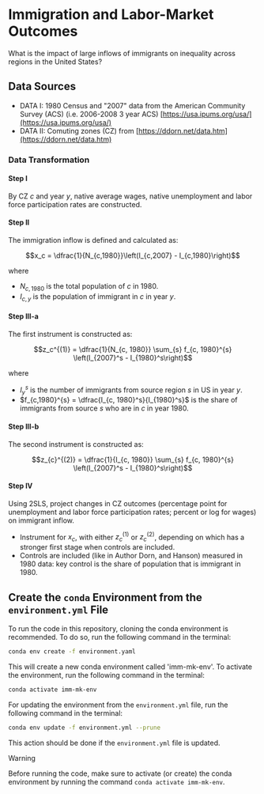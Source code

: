 # Immigration and Labor-Market Outcomes

What is the impact of large inflows of immigrants on inequality across regions in the United States?

## Data Sources

- DATA I: 1980 Census and "2007" data from the American Community Survey (ACS) (i.e. 2006-2008 3 year ACS) [https://usa.ipums.org/usa/](https://usa.ipums.org/usa/)
- DATA II: Comuting zones (CZ) from [https://ddorn.net/data.htm](https://ddorn.net/data.htm)

### Data Transformation

#### Step I

By CZ $`c`$ and year $`y`$, native average wages, native unemployment and labor force participation rates are constructed.

#### Step II

The immigration inflow is defined and calculated as:

```math
x_c = \dfrac{1}{N_{c,1980}}\left(I_{c,2007} - I_{c,1980}\right)
```
where
- $`N_{c,1980}`$ is the total population of $`c`$ in 1980.
- $`I_{c,y}`$ is the population of immigrant in $`c`$ in year $`y`$.

#### Step III-a

The first instrument is constructed as:

```math
z_c^{(1)} = \dfrac{1}{N_{c, 1980}} \sum_{s} f_{c, 1980}^{s} \left(I_{2007}^s - I_{1980}^s\right)
```
where
- $`I_{y}^s`$ is the number of immigrants from source region $`s`$ in US in year $`y`$.
- $`f_{c,1980}^{s} = \dfrac{I_{c, 1980}^s}{I_{1980}^s}`$ is the share of immigrants from source $` s`$ who are in $`c`$ in year 1980.

#### Step III-b

The second instrument is constructed as:

```math
z_{c}^{(2)} = \dfrac{1}{I_{c, 1980}} \sum_{s} f_{c, 1980}^{s} \left(I_{2007}^s - I_{1980}^s\right)
```
#### Step IV

Using 2SLS, project changes in CZ outcomes (percentage point for unemployment and labor force participation rates; percent or log for wages) on immigrant inflow.
- Instrument for $`x_c`$, with either $`z_c^{(1)}`$ or $`z_c^{(2)}`$, depending on which has a stronger first stage when controls are included.
- Controls are included  (like in Author Dorn, and Hanson) measured in 1980 data: key control is the share of population that is immigrant in 1980.

## Create the `conda` Environment from the `environment.yml` File

To run the code in this repository, cloning the conda environment is recommended. To do so, run the following command in the terminal:

```bash
conda env create -f environment.yaml
```

This will create a new conda environment called 'imm-mk-env'. To activate the environment, run the following command in the terminal:

```bash
conda activate imm-mk-env
```

For updating the environment from the `environment.yml` file, run the following command in the terminal:

```bash
conda env update -f environment.yml --prune
```

This action should be done if the `environment.yml` file is updated.

> [!WARNING]
> Before running the code, make sure to activate (or create) the conda environment by running the command `conda activate imm-mk-env`.
